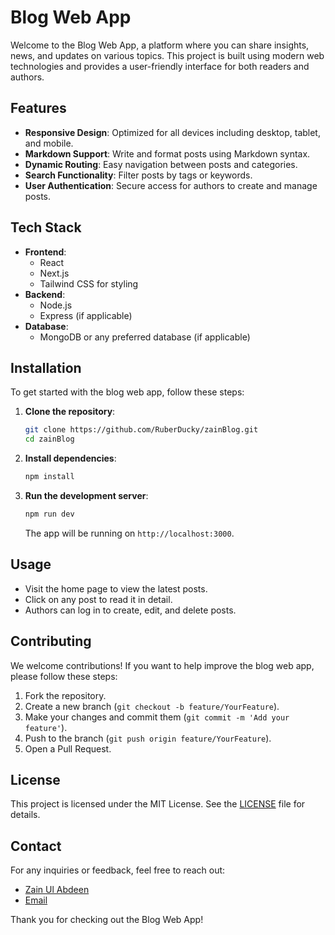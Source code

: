 # Blog Web App

Welcome to the Blog Web App, a platform where you can share insights, news, and updates on various topics. This project is built using modern web technologies and provides a user-friendly interface for both readers and authors.

## Features

- **Responsive Design**: Optimized for all devices including desktop, tablet, and mobile.
- **Markdown Support**: Write and format posts using Markdown syntax.
- **Dynamic Routing**: Easy navigation between posts and categories.
- **Search Functionality**: Filter posts by tags or keywords.
- **User Authentication**: Secure access for authors to create and manage posts.

## Tech Stack

- **Frontend**: 
  - React
  - Next.js
  - Tailwind CSS for styling
- **Backend**:
  - Node.js
  - Express (if applicable)
- **Database**: 
  - MongoDB or any preferred database (if applicable)

## Installation

To get started with the blog web app, follow these steps:

1. **Clone the repository**:

   ```bash
   git clone https://github.com/RuberDucky/zainBlog.git
   cd zainBlog
   ```

2. **Install dependencies**:

   ```bash
   npm install
   ```

3. **Run the development server**:

   ```bash
   npm run dev
   ```

   The app will be running on `http://localhost:3000`.

## Usage

- Visit the home page to view the latest posts.
- Click on any post to read it in detail.
- Authors can log in to create, edit, and delete posts.

## Contributing

We welcome contributions! If you want to help improve the blog web app, please follow these steps:

1. Fork the repository.
2. Create a new branch (`git checkout -b feature/YourFeature`).
3. Make your changes and commit them (`git commit -m 'Add your feature'`).
4. Push to the branch (`git push origin feature/YourFeature`).
5. Open a Pull Request.

## License

This project is licensed under the MIT License. See the [LICENSE](LICENSE) file for details.

## Contact

For any inquiries or feedback, feel free to reach out:

- [Zain Ul Abdeen](https://linkedin.com/in/yourprofile)
- [Email](zaindev@duck.com)

Thank you for checking out the Blog Web App!